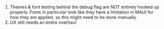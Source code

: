 1. Themes & font testing behind the debug flag are NOT entirely hooked up properly.  Fonts in particular look like they have a limitation in MAUI for how they are applied, so this might need to be done manually.
2. UX still needs an entire overhaul